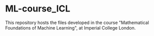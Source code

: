 # ML-course_ICL
This repository hosts the files developed in the course "Mathematical Foundations of Machine Learning", at Imperial College London.
